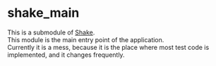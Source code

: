 # shake_main

This is a submodule of [Shake](https://github.com/berryvansomeren/shake3/).     
This module is the main entry point of the application.     
Currently it is a mess, because it is the place where most test code is implemented, and it changes frequently.    
